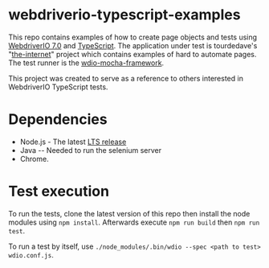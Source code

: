 # webdriverio-typescript-examples
This repo contains examples of how to create page objects and tests using [WebdriverIO 7.0](https://github.com/webdriverio/webdriverio) and [TypeScript](https://www.typescriptlang.org/). The application under test is tourdedave's "[the-internet](https://github.com/tourdedave/the-internet)" project which contains examples of hard to automate pages. The test runner is the [wdio-mocha-framework](https://github.com/webdriverio/webdriverio/tree/master/packages/wdio-mocha-framework). 

This project was created to serve as a reference to others interested in WebdriverIO TypeScript tests.

# Dependencies
* Node.js - The latest [LTS release](https://nodejs.org/en/)
* Java -- Needed to run the selenium server
* Chrome.

# Test execution
To run the tests, clone the latest version of this repo then install the node modules using ```npm install```. Afterwards execute ```npm run build``` then ```npm run test```.

To run a test by itself, use ```./node_modules/.bin/wdio --spec <path to test> wdio.conf.js```.
